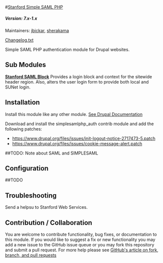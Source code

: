 #[Stanford Simple SAML PHP](https://github.com/SU-SWS/stanford_ssp)
##### Version: 7.x-1.x

Maintainers: [jbickar](https://github.com/jbickar), [sherakama](https://github.com/sherakama)

[Changelog.txt](CHANGELOG.txt)

Simple SAML PHP authentication module for Drupal websites.


Sub Modules
---

**[Stanford SAML Block](https://github.com/SU-SWS/stanford_ssp/modules/stanford_saml_block)**
Provides a login block and context for the sitewide header region. Also, alters the user login form to provide both local and SUNet login.

Installation
---

Install this module like any other module. [See Drupal Documentation](https://drupal.org/documentation/install/modules-themes/modules-7)

Download and install the simplesamlphp_auth contrib module and add the following patches:
  * https://www.drupal.org/files/issues/init-logout-notice-2717473-5.patch
  * https://www.drupal.org/files/issues/cookie-message-alert.patch

##TODO: Note about SAML and SIMPLESAML

Configuration
---

##TODO

Troubleshooting
---

Send a helpsu to Stanford Web Services.

Contribution / Collaboration
---

You are welcome to contribute functionality, bug fixes, or documentation to this module. If you would like to suggest a fix or new functionality you may add a new issue to the GitHub issue queue or you may fork this repository and submit a pull request. For more help please see [GitHub's article on fork, branch, and pull requests](https://help.github.com/articles/using-pull-requests)
